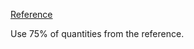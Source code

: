 [Reference](https://youtu.be/4erFI38cqXw?si=8AnguVAsmYz9N6tr)

Use 75% of quantities from the reference.
